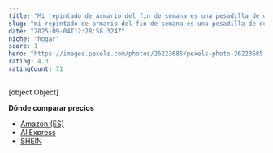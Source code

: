 ```yaml
---
title: "Mi repintado de armario del fin de semana es una pesadilla de descascarillado, ¿qué hice mal?"
slug: "mi-repintado-de-armario-del-fin-de-semana-es-una-pesadilla-de-descascarillado-qu"
date: "2025-09-04T12:28:58.324Z"
niche: "hogar"
score: 1
hero: "https://images.pexels.com/photos/26223685/pexels-photo-26223685.jpeg?auto=compress&cs=tinysrgb&fit=crop&h=627&w=1200&auto=compress&cs=tinysrgb&w=1024&h=576&fit=crop"
rating: 4.3
ratingCount: 71
---
```


[object Object]

**Dónde comparar precios**
- [Amazon (ES)](https://www.amazon.es/s?k=Mi+repintado+de+armario+del+fin+de+semana+es+una+pesadilla+de+descascarillado%2C+%C2%BFqu%C3%A9+hice+mal%3F&language=es_ES&tag=teknovashop25-21)
- [AliExpress](https://es.aliexpress.com/wholesale?SearchText=Mi+repintado+de+armario+del+fin+de+semana+es+una+pesadilla+de+descascarillado%2C+%C2%BFqu%C3%A9+hice+mal%3F)
- [SHEIN](https://es.shein.com/pdsearch?keyword=Mi+repintado+de+armario+del+fin+de+semana+es+una+pesadilla+de+descascarillado%2C+%C2%BFqu%C3%A9+hice+mal%3F)
